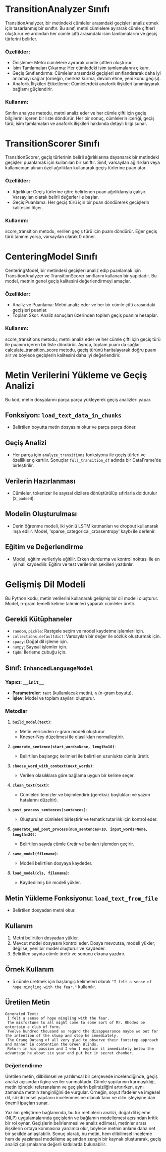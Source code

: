 # TransitionAnalyzer Sınıfı

TransitionAnalyzer, bir metindeki cümleler arasındaki geçişleri analiz etmek için tasarlanmış bir sınıftır. Bu sınıf, metni cümlelere ayırarak cümle çiftleri oluşturur ve ardından her cümle çifti arasındaki isim tamlamalarını ve geçiş türlerini belirler.

### Özellikler:
* Önişleme: Metni cümlelere ayırarak cümle çiftleri oluşturur.
* İsim Tamlamaları Çıkarma: Her cümledeki isim tamlamalarını çıkarır.
* Geçiş Sınıflandırma: Cümleler arasındaki geçişleri sınıflandırarak daha iyi anlamayı sağlar (örneğin, merkez kurma, devam etme, yeni konu geçişi).
* Anaforik İlişkileri Etiketleme: Cümlelerdeki anaforik ilişkileri tanımlayarak bağlamı güçlendirir.

### Kullanım:
Sınıfın analyze metodu, metni analiz eder ve her cümle çifti için geçiş bilgilerini içeren bir liste döndürür. Her bir sonuç, cümlelerin içeriği, geçiş türü, isim tamlamaları ve anaforik ilişkileri hakkında detaylı bilgi sunar.

# TransitionScorer Sınıfı
TransitionScorer, geçiş türlerinin belirli ağırlıklarına dayanarak bir metindeki geçişleri puanlamak için kullanılan bir sınıftır. Sınıf, varsayılan ağırlıkları veya kullanıcıdan alınan özel ağırlıkları kullanarak geçiş türlerine puan atar.

### Özellikler:
* Ağırlıklar: Geçiş türlerine göre belirlenen puan ağırlıklarıyla çalışır. Varsayılan olarak belirli değerler ile başlar.
* Geçiş Puanlama: Her geçiş türü için bir puan döndürerek geçişlerin kalitesini ölçer.

### Kullanım:
score_transition metodu, verilen geçiş türü için puanı döndürür. Eğer geçiş türü tanınmıyorsa, varsayılan olarak 0 döner.

# CenteringModel Sınıfı
CenteringModel, bir metindeki geçişleri analiz edip puanlamak için TransitionAnalyzer ve TransitionScorer sınıflarını kullanan bir yapıdadır. Bu model, metnin genel geçiş kalitesini değerlendirmeyi amaçlar.

### Özellikler:
* Analiz ve Puanlama: Metni analiz eder ve her bir cümle çifti arasındaki geçişleri puanlar.
* Toplam Skor: Analiz sonuçları üzerinden toplam geçiş puanını hesaplar.

### Kullanım:
score_transitions metodu, metni analiz eder ve her cümle çifti için geçiş türü ile puanını içeren bir liste döndürür. Ayrıca, toplam puanı da sağlar. calculate_transition_score metodu, geçiş türünü haritalayarak doğru puanı alır ve böylece geçişlerin kalitesini daha iyi değerlendirir.

# Metin Verilerini Yükleme ve Geçiş Analizi

Bu kod, metin dosyalarını parça parça yükleyerek geçiş analizleri yapar.

## Fonksiyon: `load_text_data_in_chunks`
- Belirtilen boyutta metin dosyasını okur ve parça parça döner.

## Geçiş Analizi
- Her parça için `analyze_transitions` fonksiyonu ile geçiş türleri ve özellikler çıkartılır. Sonuçlar `full_transition_df` adında bir DataFrame'de birleştirilir.

## Verilerin Hazırlanması
- Cümleler, tokenizer ile sayısal dizilere dönüştürülüp sıfırlarla doldurulur (`X_padded`).

## Modelin Oluşturulması
- Derin öğrenme modeli, iki yönlü LSTM katmanları ve dropout kullanarak inşa edilir. Model, 'sparse_categorical_crossentropy' kaybı ile derlenir.

## Eğitim ve Değerlendirme
- Model, eğitim verileriyle eğitilir. Erken durdurma ve kontrol noktası ile en iyi hali kaydedilir. Eğitim ve test verilerinin şekilleri yazdırılır.

# Gelişmiş Dil Modeli

Bu Python kodu, metin verilerini kullanarak gelişmiş bir dil modeli oluşturur. Model, n-gram temelli kelime tahminleri yaparak cümleler üretir.

## Gerekli Kütüphaneler
- `random`, `pickle`: Rastgele seçim ve model kaydetme işlemleri için.
- `collections.defaultdict`: Varsayılan bir değer ile sözlük oluşturmak için.
- `spacy`: Doğal dil işleme için.
- `numpy`: Sayısal işlemler için.
- `tqdm`: İlerleme çubuğu için.

## Sınıf: `EnhancedLanguageModel`
### Yapıcı: `__init__`
- **Parametreler**: `text` (kullanılacak metin), `n` (n-gram boyutu).
- **İşlev**: Model ve toplam sayıları oluşturur.

### Metodlar
1. **`build_model(text)`**: 
   - Metin verisinden n-gram modeli oluşturur.
   - Kneser-Ney düzeltmesi ile olasılıkları normalleştirir.

2. **`generate_sentence(start_words=None, length=10)`**:
   - Belirtilen başlangıç kelimleri ile belirtilen uzunlukta cümle üretir.

3. **`choose_word_with_context(next_words)`**:
   - Verilen olasılıklara göre bağlama uygun bir kelime seçer.

4. **`clean_text(text)`**:
   - Cümleleri temizler ve biçimlendirir (gereksiz boşlukları ve yazım hatalarını düzeltir).

5. **`post_process_sentences(sentences)`**:
   - Oluşturulan cümleleri birleştirir ve tematik tutarlılık için kontrol eder.

6. **`generate_and_post_process(num_sentences=10, input_words=None, length=20)`**:
   - Belirtilen sayıda cümle üretir ve bunları işlemden geçirir.

7. **`save_model(filename)`**:
   - Modeli belirtilen dosyaya kaydeder.

8. **`load_model(cls, filename)`**:
   - Kaydedilmiş bir modeli yükler.

## Metin Yükleme Fonksiyonu: `load_text_from_file`
- Belirtilen dosyadan metni okur.

## Kullanım
1. Metni belirtilen dosyadan yükler.
2. Mevcut model dosyasını kontrol eder. Dosya mevcutsa, modeli yükler; değilse, yeni bir model oluşturur ve kaydeder.
3. Belirtilen sayıda cümle üretir ve sonucu ekrana yazdırır.

## Örnek Kullanım
- 5 cümle üretmek için başlangıç kelimeleri olarak `"I felt a sense of hope mingling with the fear."` kullanılır.

## Üretilen Metin

```
Generated Text:
 I felt a sense of hope mingling with the fear. 
 The misfortune to all might come to some sort of Mr. Rhodes be entertain a club of form. 
 Twelve hundred thousand as regard the disappearance maybe we out for the intention of the stump and stop he immediately. 
 The Orang Outang of all very glad to observe their footstep approach and manner in contention the Green Blinds. 
 Return in his passion and I who I explain it immediately below the advantage he about six year and put her in secret chamber.
```
### Değerlendirme

Üretilen metin, dilbilimsel ve yazılımsal bir çerçevede incelendiğinde, geçiş analizi açısından ilginç veriler sunmaktadır. Cümle yapılarının karmaşıklığı, metin içindeki referansların ve geçişlerin belirsizliğini artırırken, aynı zamanda metnin zenginliğini de vurgular. Örneğin, soyut ifadeler ve imgesel dil, sözdizimsel yapıların incelenmesine olanak tanır ve dilin işleyişine dair önemli ipuçları sunar.

Yazılım geliştirme bağlamında, bu tür metinlerin analizi, doğal dil işleme (NLP) uygulamalarında geçişlerin ve bağlamın modellemesi açısından kritik bir rol oynar. Geçişlerin belirlenmesi ve analiz edilmesi, metinler arası ilişkilerin ortaya konmasına yardımcı olur, böylece metnin anlamı daha net bir şekilde anlaşılabilir. Sonuç olarak, bu metin, hem dilbilimsel inceleme hem de yazılımsal modelleme açısından zengin bir kaynak oluşturarak, geçiş analizi çalışmalarına değerli katkılarda bulunabilir.


